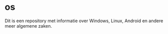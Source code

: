 # os

Dit is een repository met informatie over Windows, Linux, Android
en andere meer algemene zaken.

